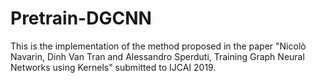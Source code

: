 # Pretrain-DGCNN

This is the implementation of the method proposed in the paper "Nicolò Navarin, Dinh Van Tran and Alessandro Sperduti, Training Graph Neural Networks using Kernels" submitted to IJCAI 2019.
